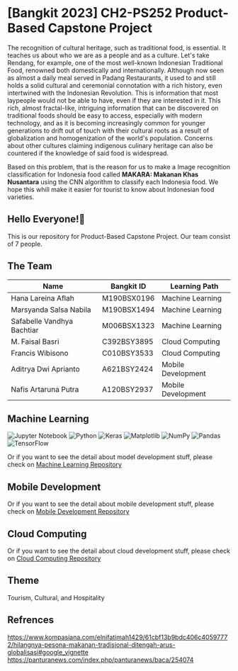 # **[Bangkit 2023] CH2-PS252 Product-Based Capstone Project**
The recognition of cultural heritage, such as traditional food, is essential. It teaches us about who we are as a people and as a culture. Let's take Rendang, for example, one of the most well-known Indonesian Traditional Food, renowned both domestically and internationally. Although now seen as almost a daily meal served in Padang Restaurants, it used to and still holds a solid cultural and ceremonial connotation with a rich history, even intertwined with the Indonesian Revolution. This is information that most laypeople would not be able to have, even if they are interested in it. This rich, almost fractal-like, intriguing information that can be discovered on traditional foods should be easy to access, especially with modern technology, and as it is becoming increasingly common for younger generations to drift out of touch with their cultural roots as a result of globalization and homogenization of the world's population. Concerns about other cultures claiming indigenous culinary heritage can also be countered if the knowledge of said food is widespread.

Based on this problem, that is the reason for us to make a Image recognition classification for Indonesia food called **MAKARA: Makanan Khas Nusantara** using the CNN algorithm to classify each Indonesia food. We hope this whill make it easier for tourist to know about Indonesian food varieties.

## Hello Everyone!👋
This is our repository for Product-Based Capstone Project.
Our team consist of 7 people.
## The Team
|**Name**|**Bangkit ID**|**Learning Path**|
|--------|--------------|-----------------|
| Hana Lareina Aflah | M190BSX0196 | Machine Learning |
| Marsyanda Salsa Nabila | M190BSX1494 | Machine Learning |
| Safabelle Vandhya Bachtiar | M006BSX1323 | Machine Learning |
| M. Faisal Basri | C392BSY3895 | Cloud Computing |
| Francis Wibisono | C010BSY3533 | Cloud Computing |
| Aditrya Dwi Aprianto | A621BSY2424 | Mobile Development |
| Nafis Artaruna Putra | A120BSY2937 | Mobile Development |

## Machine Learning
![Jupyter Notebook](https://img.shields.io/badge/jupyter-%23FA0F00.svg?style=for-the-badge&logo=jupyter&logoColor=white) ![Python](https://img.shields.io/badge/python-3670A0?style=for-the-badge&logo=python&logoColor=ffdd54) ![Keras](https://img.shields.io/badge/Keras-%23D00000.svg?style=for-the-badge&logo=Keras&logoColor=white) ![Matplotlib](https://img.shields.io/badge/Matplotlib-%23ffffff.svg?style=for-the-badge&logo=Matplotlib&logoColor=black) ![NumPy](https://img.shields.io/badge/numpy-%23013243.svg?style=for-the-badge&logo=numpy&logoColor=white) ![Pandas](https://img.shields.io/badge/pandas-%23150458.svg?style=for-the-badge&logo=pandas&logoColor=white) ![TensorFlow](https://img.shields.io/badge/TensorFlow-%23FF6F00.svg?style=for-the-badge&logo=TensorFlow&logoColor=white)

Or if you want to see the detail about model development stuff, please check on [Machine Learning Repository](https://github.com/makaraapps/MachineLearning)

## Mobile Development
Or if you want to see the detail about mobile development stuff, please check on [Mobile Development Repository](https://github.com/makaraapps/Mobile-Development)

## Cloud Computing
Or if you want to see the detail about cloud development stuff, please check on [Cloud Computing Repository](https://github.com/makaraapps/Cloud-Computing)

## Theme
Tourism, Cultural, and Hospitality

## Refrences
https://www.kompasiana.com/elnifatimah1429/61cbf13b9bdc406c40597772/hilangnya-pesona-makanan-tradisional-ditengah-arus-globalisasi#google_vignette
https://panturanews.com/index.php/panturanews/baca/254074
